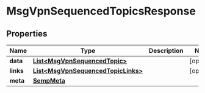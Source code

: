 

# MsgVpnSequencedTopicsResponse


## Properties

| Name | Type | Description | Notes |
|------------ | ------------- | ------------- | -------------|
|**data** | [**List&lt;MsgVpnSequencedTopic&gt;**](MsgVpnSequencedTopic.md) |  |  [optional] |
|**links** | [**List&lt;MsgVpnSequencedTopicLinks&gt;**](MsgVpnSequencedTopicLinks.md) |  |  [optional] |
|**meta** | [**SempMeta**](SempMeta.md) |  |  |



